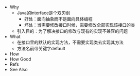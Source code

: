 - Why
	- Java的interface是个双刃剑
		- 好处：面向抽象而不是面向具体编程
		- 坏处：当需要修改接口时候，需要修改全部实现该接口的类
	- 引入目的：为了解决接口的修改与现有的实现不兼容的问题
- What
	- 在接口里的默认的实现方法，不需要实现类去实现其方法
	- 方法名前带关键字default
- How
- How Good
- Refs
- See Also